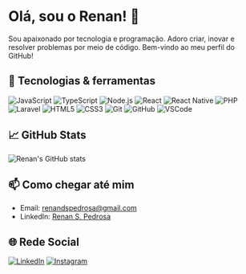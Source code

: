 # Olá, sou o Renan! 👋

Sou apaixonado por tecnologia e programação. Adoro criar, inovar e resolver problemas por meio de código. Bem-vindo ao meu perfil do GitHub!

## 🔧 Tecnologias & ferramentas

![JavaScript](https://img.shields.io/badge/-JavaScript-black?style=flat-square&logo=javascript)
![TypeScript](https://img.shields.io/badge/-TypeScript-007ACC?style=flat-square&logo=typescript)
![Node.js](https://img.shields.io/badge/-Node.js-339933?style=flat-square&logo=node.js)
![React](https://img.shields.io/badge/-React-61DAFB?style=flat-square&logo=react)
![React Native](https://img.shields.io/badge/-React%20Native-61DAFB?style=flat-square&logo=react)
![PHP](https://img.shields.io/badge/-PHP-777BB4?style=flat-square&logo=php)
![Laravel](https://img.shields.io/badge/-Laravel-FF2D20?style=flat-square&logo=laravel)
![HTML5](https://img.shields.io/badge/-HTML5-E34F26?style=flat-square&logo=html5)
![CSS3](https://img.shields.io/badge/-CSS3-1572B6?style=flat-square&logo=css3)
![Git](https://img.shields.io/badge/-Git-F05032?style=flat-square&logo=git)
![GitHub](https://img.shields.io/badge/-GitHub-181717?style=flat-square&logo=github)
![VSCode](https://img.shields.io/badge/-VSCode-007ACC?style=flat-square&logo=visual-studio-code)

## 📈 GitHub Stats

![Renan's GitHub stats](https://github-readme-stats.vercel.app/api?username=renandspedrosa&show_icons=true&theme=radical)

## 📫 Como chegar até mim

- Email: [renandspedrosa@gmail.com](mailto:renandspedrosa@gmail.com)
- LinkedIn: [Renan S. Pedrosa](https://www.linkedin.com/in/renan-pedrosa/)

## 🌐 Rede Social

[![LinkedIn](https://img.shields.io/badge/-LinkedIn-0077B5?style=flat-square&logo=linkedin)](https://www.linkedin.com/in/renan-pedrosa/)
[![Instagram](https://img.shields.io/badge/-Instagram-E4405F?style=flat-square&logo=instagram)](https://www.instagram.com/renandsp/)
